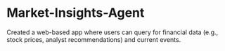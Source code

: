 # Market-Insights-Agent
Created a web-based app where users can query for financial data (e.g., stock prices, analyst recommendations) and current events.
